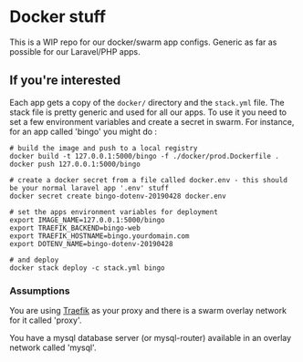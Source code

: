 # Docker stuff

This is a WIP repo for our docker/swarm app configs.  Generic as far as possible for our
Laravel/PHP apps.

## If you're interested

Each app gets a copy of the `docker/` directory and the `stack.yml` file.  The stack file
is pretty generic and used for all our apps.  To use it you need to set a few environment variables and create a secret in swarm.  For instance, for an app called 'bingo' you might do :

```
# build the image and push to a local registry
docker build -t 127.0.0.1:5000/bingo -f ./docker/prod.Dockerfile .
docker push 127.0.0.1:5000/bingo

# create a docker secret from a file called docker.env - this should be your normal laravel app '.env' stuff
docker secret create bingo-dotenv-20190428 docker.env

# set the apps environment variables for deployment
export IMAGE_NAME=127.0.0.1:5000/bingo
export TRAEFIK_BACKEND=bingo-web
export TRAEFIK_HOSTNAME=bingo.yourdomain.com
export DOTENV_NAME=bingo-dotenv-20190428

# and deploy
docker stack deploy -c stack.yml bingo
```

### Assumptions

You are using [Traefik](https://traefik.io/) as your proxy and there is a swarm overlay network for it called 'proxy'.  

You have a mysql database server (or mysql-router) available in an overlay network called 'mysql'.
